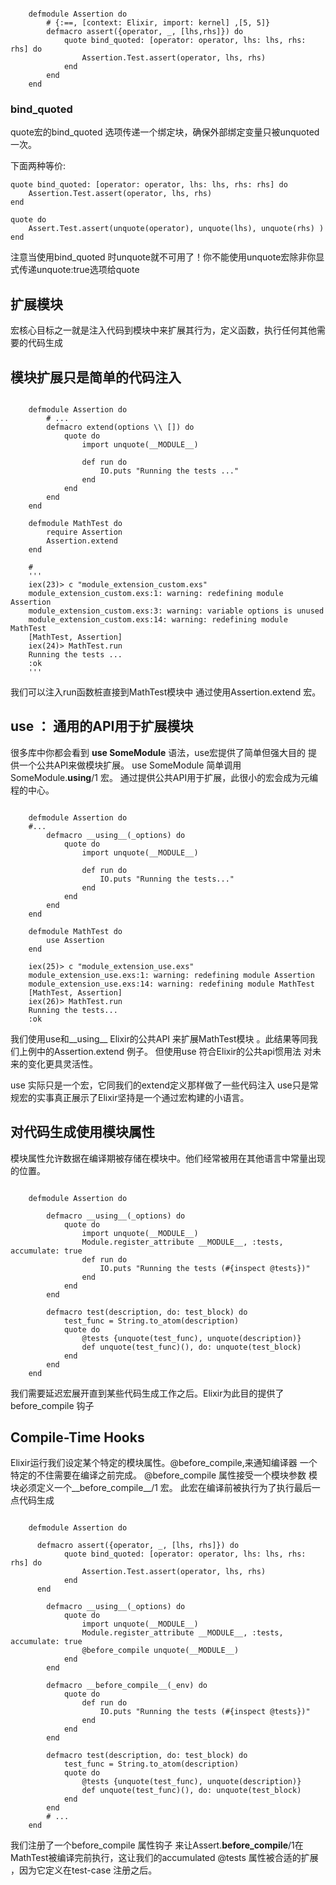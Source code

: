 ~~~

    defmodule Assertion do
        # {:==, [context: Elixir, import: kernel] ,[5, 5]}
        defmacro assert({operator, _, [lhs,rhs]}) do
            quote bind_quoted: [operator: operator, lhs: lhs, rhs: rhs] do
                Assertion.Test.assert(operator, lhs, rhs)
            end
        end
    end
~~~
### bind_quoted
quote宏的bind_quoted 选项传递一个绑定块，确保外部绑定变量只被unquoted一次。

下面两种等价:
>   
    quote bind_quoted: [operator: operator, lhs: lhs, rhs: rhs] do
        Assertion.Test.assert(operator, lhs, rhs)
    end

>
    quote do
        Assert.Test.assert(unquote(operator), unquote(lhs), unquote(rhs) )
    end

注意当使用bind_quoted 时unquote就不可用了！你不能使用unquote宏除非你显式传递unquote:true选项给quote    

## 扩展模块
宏核心目标之一就是注入代码到模块中来扩展其行为，定义函数，执行任何其他需要的代码生成

## 模块扩展只是简单的代码注入

~~~

    defmodule Assertion do
        # ...
        defmacro extend(options \\ []) do
            quote do
                import unquote(__MODULE__)
    
                def run do
                    IO.puts "Running the tests ..."
                end
            end
        end
    end
    
    defmodule MathTest do
        require Assertion
        Assertion.extend
    end
    
    #
    '''
    iex(23)> c "module_extension_custom.exs"
    module_extension_custom.exs:1: warning: redefining module Assertion
    module_extension_custom.exs:3: warning: variable options is unused
    module_extension_custom.exs:14: warning: redefining module MathTest
    [MathTest, Assertion]
    iex(24)> MathTest.run
    Running the tests ...
    :ok
    '''
~~~
我们可以注入run函数桩直接到MathTest模块中 通过使用Assertion.extend 宏。

## use ： 通用的API用于扩展模块

很多库中你都会看到 **use SomeModule** 语法，use宏提供了简单但强大目的 提供一个公共API来做模块扩展。
use SomeModule 简单调用SomeModule.__using__/1 宏。
通过提供公共API用于扩展，此很小的宏会成为元编程的中心。
~~~

    defmodule Assertion do
    #...
        defmacro __using__(_options) do
            quote do
                import unquote(__MODULE__)
    
                def run do
                    IO.puts "Running the tests..."
                end
            end
        end
    end
    
    defmodule MathTest do
        use Assertion
    end
    
    iex(25)> c "module_extension_use.exs"
    module_extension_use.exs:1: warning: redefining module Assertion
    module_extension_use.exs:14: warning: redefining module MathTest
    [MathTest, Assertion]
    iex(26)> MathTest.run
    Running the tests...
    :ok
~~~
我们使用use和__using__ Elixir的公共API 来扩展MathTest模块 。此结果等同我们上例中的Assertion.extend 例子。
但使用use 符合Elixir的公共api惯用法 对未来的变化更具灵活性。

use 实际只是一个宏，它同我们的extend定义那样做了一些代码注入
use只是常规宏的实事真正展示了Elixir坚持是一个通过宏构建的小语言。

## 对代码生成使用模块属性

模块属性允许数据在编译期被存储在模块中。他们经常被用在其他语言中常量出现的位置。
~~~

    defmodule Assertion do
    
        defmacro __using__(_options) do
            quote do
                import unquote(__MODULE__)
                Module.register_attribute __MODULE__, :tests, accumulate: true
                def run do
                    IO.puts "Running the tests (#{inspect @tests})"
                end
            end
        end
    
        defmacro test(description, do: test_block) do
            test_func = String.to_atom(description)
            quote do
                @tests {unquote(test_func), unquote(description)}
                def unquote(test_func)(), do: unquote(test_block)
            end
        end
    end
~~~
我们需要延迟宏展开直到某些代码生成工作之后。Elixir为此目的提供了before_compile 钩子

## Compile-Time Hooks
Elixir运行我们设定某个特定的模块属性。@before_compile,来通知编译器 一个特定的不住需要在编译之前完成。
@before_compile 属性接受一个模块参数 模块必须定义一个__before_compile__/1 宏。 此宏在编译前被执行为了执行最后一点代码生成
~~~

    defmodule Assertion do
    
      defmacro assert({operator, _, [lhs, rhs]}) do
            quote bind_quoted: [operator: operator, lhs: lhs, rhs: rhs] do
                Assertion.Test.assert(operator, lhs, rhs)
            end
      end
    
        defmacro __using__(_options) do
            quote do
                import unquote(__MODULE__)
                Module.register_attribute __MODULE__, :tests, accumulate: true
                @before_compile unquote(__MODULE__)
            end
        end
    
        defmacro __before_compile__(_env) do
            quote do
                def run do
                    IO.puts "Running the tests (#{inspect @tests})"
                end
            end
        end
    
        defmacro test(description, do: test_block) do
            test_func = String.to_atom(description)
            quote do
                @tests {unquote(test_func), unquote(description)}
                def unquote(test_func)(), do: unquote(test_block)
            end
        end
        # ...
    end
~~~
我们注册了一个before_compile 属性钩子 来让Assert.__before_compile__/1在MathTest被编译完前执行，这让我们的accumulated @tests
属性被合适的扩展 ，因为它定义在test-case 注册之后。

